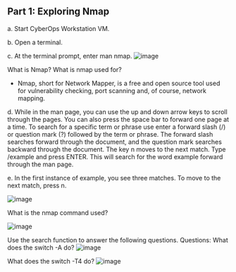 ## Part 1: Exploring Nmap
a. Start CyberOps Workstation VM.

b. Open a terminal.

c. At the terminal prompt, enter man nmap.
![image](https://github.com/Akhilkj123/CyberOps/assets/65653010/c84261a5-9da1-4707-b8bb-cb8d4a133a68)

What is Nmap? What is nmap used for?
- Nmap, short for Network Mapper, is a free and open source tool used for vulnerability checking, port scanning and, of course, network mapping.

d. While in the man page, you can use the up and down arrow keys to scroll through the pages. You can
also press the space bar to forward one page at a time.
To search for a specific term or phrase use enter a forward slash (/) or question mark (?) followed by the
term or phrase. The forward slash searches forward through the document, and the question mark
searches backward through the document. The key n moves to the next match.
Type /example and press ENTER. This will search for the word example forward through the man page.

e. In the first instance of example, you see three matches. To move to the next match, press n.

![image](https://github.com/Akhilkj123/CyberOps/assets/65653010/ed63c6ec-6538-44f1-ac5d-cfea238f7c88)

What is the nmap command used?

![image](https://github.com/Akhilkj123/CyberOps/assets/65653010/8f356028-5639-4403-a42f-871d3da0ff55)

Use the search function to answer the following questions.
Questions:
What does the switch -A do? 
![image](https://github.com/Akhilkj123/CyberOps/assets/65653010/4e92d6b5-17a8-4b65-be0f-2b9799bd41ca)

What does the switch -T4 do?
![image](https://github.com/Akhilkj123/CyberOps/assets/65653010/497dd443-fa8b-4e15-bd7a-ebc49681f0dc)


